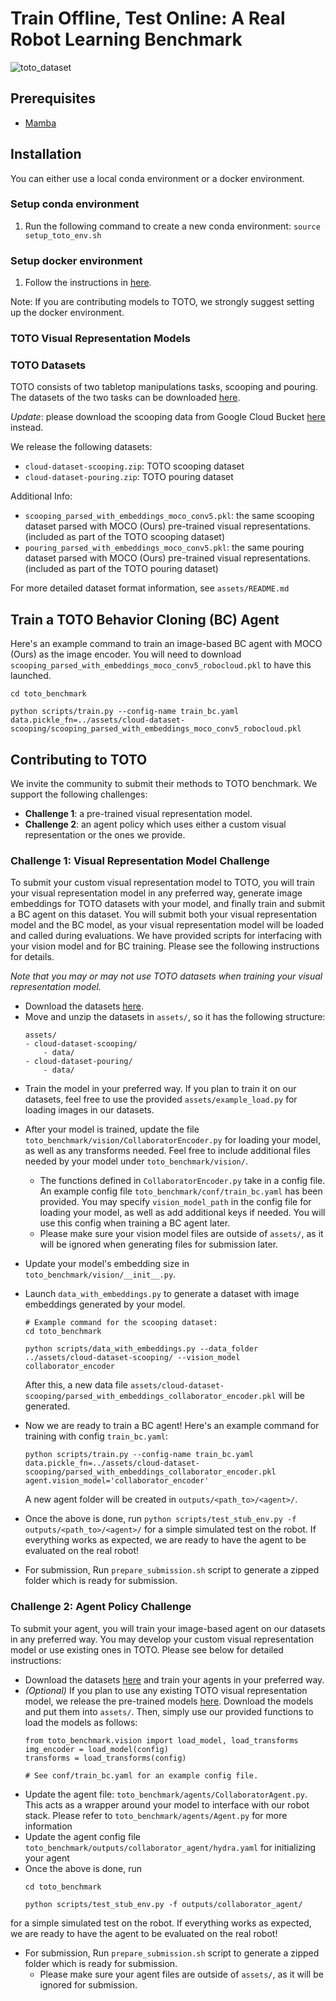 # Train Offline, Test Online: A Real Robot Learning Benchmark
<!-- TODO: add teaser figures, some setup/task images, etc  -->
![toto_dataset](docs/images/toto_dataset.gif)

## Prerequisites
- [Mamba](https://mamba.readthedocs.io/en/latest/installation.html)

## Installation
You can either use a local conda environment or a docker environment.

### Setup conda environment
1. Run the following command to create a new conda environment: ```source setup_toto_env.sh```

### Setup docker environment
1. Follow the instructions in [here](https://github.com/AGI-Labs/toto_benchmark/blob/main/docker/README.md).

Note: If you are contributing models to TOTO, we strongly suggest setting up the docker environment.

### TOTO Visual Representation Models
### TOTO Datasets
<!-- TODO: need to update the dataset link after google drive clean up -->
TOTO consists of two tabletop manipulations tasks, scooping and pouring. The datasets of the two tasks can be downloaded [here](https://drive.google.com/drive/folders/1JGPGjCqUP4nUOAxY3Fpx3PjUQ_loo7fc?usp=share_link).

*Update*: please download the scooping data from Google Cloud Bucket [here](https://console.cloud.google.com/storage/browser/toto-dataset) instead.

<!-- TODO: update link to dataset README.md file. May consider create a dataset/ folder and add the readme into the repo -->
We release the following datasets: 
- `cloud-dataset-scooping.zip`: TOTO scooping dataset
- `cloud-dataset-pouring.zip`: TOTO pouring dataset

Additional Info:
- `scooping_parsed_with_embeddings_moco_conv5.pkl`: the same scooping dataset parsed with MOCO (Ours) pre-trained visual representations. (included as part of the TOTO scooping dataset) 
- `pouring_parsed_with_embeddings_moco_conv5.pkl`: the same pouring dataset parsed with MOCO (Ours) pre-trained visual representations. 
(included as part of the TOTO pouring dataset)

For more detailed dataset format information, see `assets/README.md`

## Train a TOTO Behavior Cloning (BC) Agent
Here's an example command to train an image-based BC agent with MOCO (Ours) as the image encoder. You will need to download `scooping_parsed_with_embeddings_moco_conv5_robocloud.pkl` to have this launched.

```
cd toto_benchmark
 
python scripts/train.py --config-name train_bc.yaml data.pickle_fn=../assets/cloud-dataset-scooping/scooping_parsed_with_embeddings_moco_conv5_robocloud.pkl
```

<!-- TODO: instructions on training agents with other vision representations? need to parse the dataset, etc -->

## Contributing to TOTO

 We invite the community to submit their methods to TOTO benchmark. We support the following challenges:

- **Challenge 1**: a pre-trained visual representation model. 
- **Challenge 2**: an agent policy which uses either a custom visual representation or the ones we provide.

### Challenge 1: Visual Representation Model Challenge

To submit your custom visual representation model to TOTO, you will train your visual representation model in any preferred way, generate image embeddings for TOTO datasets with your model, and finally train and submit a BC agent on this dataset. You will submit both your visual representation model and the BC model, as your visual representation model will be loaded and called during evaluations. We have provided scripts for interfacing with your vision model and for BC training. Please see the following instructions for details. 

*Note that you may or may not use TOTO datasets when training your visual representation model.*

<!-- TODO: mention somewhere the assumption that our BC pipeline assume your image embedding to be a 1D vector? -->
- Download the datasets [here](https://drive.google.com/drive/folders/1JGPGjCqUP4nUOAxY3Fpx3PjUQ_loo7fc?usp=share_link).
- Move and unzip the datasets in `assets/`, so it has the following structure:
    ```
    assets/
    - cloud-dataset-scooping/
        - data/
    - cloud-dataset-pouring/
        - data/
    ```
- Train the model in your preferred way. If you plan to train it on our datasets, feel free to use the provided `assets/example_load.py` for loading images in our datasets.
<!-- TODO: add example_load.py to github, and update this with a link -->

- After your model is trained, update the file `toto_benchmark/vision/CollaboratorEncoder.py` for loading your model, as well as any transforms needed. Feel free to include additional files needed by your model under `toto_benchmark/vision/`.
    - The functions defined in `CollaboratorEncoder.py` take in a config file. An example config file `toto_benchmark/conf/train_bc.yaml` has been provided. You may specify `vision_model_path` in the config file for loading your model, as well as add additional keys if needed. You will use this config when training a BC agent later.
    - Please make sure your vision model files are outside of `assets/`, as it will be ignored when generating files for submission later.

- Update your model's embedding size in `toto_benchmark/vision/__init__.py`.
- Launch `data_with_embeddings.py` to generate a dataset with image embeddings generated by your model. 

    ```
    # Example command for the scooping dataset: 
    cd toto_benchmark

    python scripts/data_with_embeddings.py --data_folder ../assets/cloud-dataset-scooping/ --vision_model collaborator_encoder 
    ```
    After this, a new data file `assets/cloud-dataset-scooping/parsed_with_embeddings_collaborator_encoder.pkl` will be generated. 
- Now we are ready to train a BC agent! Here's an example command for training with config `train_bc.yaml`:
    ```
    python scripts/train.py --config-name train_bc.yaml data.pickle_fn=../assets/cloud-dataset-scooping/parsed_with_embeddings_collaborator_encoder.pkl agent.vision_model='collaborator_encoder'
    ```
    A new agent folder will be created in `outputs/<path_to>/<agent>/`.
- Once the above is done, run `python scripts/test_stub_env.py -f outputs/<path_to>/<agent>/` for a simple simulated test on the robot. If everything works as expected, we are ready to have the agent to be evaluated on the real robot!
- For submission, Run ```prepare_submission.sh``` script to generate a zipped folder which is ready for submission.

### Challenge 2: Agent Policy Challenge
To submit your agent, you will train your image-based agent on our datasets in any preferred way. You may develop your custom visual representation model or use existing ones in TOTO. Please see below for detailed instructions: 
- Download the datasets [here](https://drive.google.com/drive/folders/1JGPGjCqUP4nUOAxY3Fpx3PjUQ_loo7fc?usp=share_link) and train your agents in your preferred way.
- *(Optional)* If you plan to use any existing TOTO visual representation model, we release the pre-trained models [here](https://drive.google.com/drive/folders/1iqDIIIalTi3PhAnFjZxesksvFVldK42p?usp=sharing). Download the models and put them into `assets/`. Then, simply use our provided functions to load the models as follows:
    ```
    from toto_benchmark.vision import load_model, load_transforms
    img_encoder = load_model(config)
    transforms = load_transforms(config)
    
    # See conf/train_bc.yaml for an example config file.
    ``` 
- Update the agent file: `toto_benchmark/agents/CollaboratorAgent.py`. This acts as a wrapper around your model to interface with our robot stack. Please refer to `toto_benchmark/agents/Agent.py` for more information
- Update the agent config file `toto_benchmark/outputs/collaborator_agent/hydra.yaml` for initializing your agent
- Once the above is done, run 
    ```
    cd toto_benchmark

    python scripts/test_stub_env.py -f outputs/collaborator_agent/
    ``` 
for a simple simulated test on the robot. If everything works as expected, we are ready to have the agent to be evaluated on the real robot!
- For submission, Run ```prepare_submission.sh``` script to generate a zipped folder which is ready for submission.
    - Please make sure your agent files are outside of `assets/`, as it will be ignored for submission.
